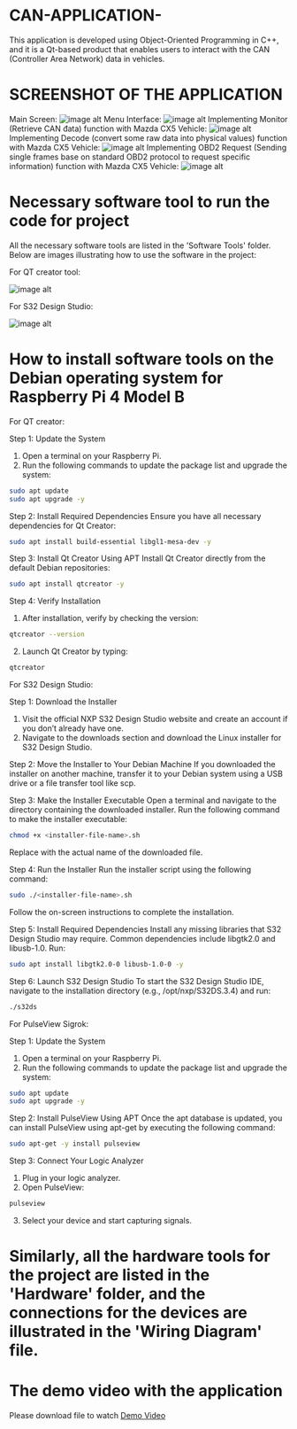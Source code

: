 # CAN-APPLICATION-
This application is developed using Object-Oriented Programming in C++, and it is a Qt-based product that enables users to interact with the CAN (Controller Area Network) data in vehicles.
# SCREENSHOT OF THE APPLICATION 
Main Screen: 
![image alt](https://github.com/DpDat/CAN-APPLICATION-/blob/fa43b92d436ccf41f4cee493f339a01802a67ee6/QT_based%20Application/MainScreen.png)
Menu Interface:
![image alt](https://github.com/DpDat/CAN-APPLICATION-/blob/b23ecbcfa824c2f941e86f6554635f908b8a6ced/QT_based%20Application/MenuScreen.png)
Implementing Monitor (Retrieve CAN đata) function with Mazda CX5 Vehicle: 
![image alt](https://github.com/DpDat/CAN-APPLICATION-/blob/d7e7e49adeaf5ddec111fc502c027ac9df09e452/QT_based%20Application/MonitorFunction.jpg)
Implementing Decode (convert some raw data into physical values) function with Mazda CX5 Vehicle: 
![image alt](https://github.com/DpDat/CAN-APPLICATION-/blob/d7e7e49adeaf5ddec111fc502c027ac9df09e452/QT_based%20Application/DecodeFunction.jpg)
Implementing OBD2 Request (Sending single frames base on standard OBD2 protocol to request specific information) function with Mazda CX5 Vehicle: 
![image alt](https://github.com/DpDat/CAN-APPLICATION-/blob/d7e7e49adeaf5ddec111fc502c027ac9df09e452/QT_based%20Application/OBD2_Request_Function.jpg)

# Necessary software tool to run the code for project
All the necessary software tools are listed in the 'Software Tools' folder. Below are images illustrating how to use the software in the project: 

For QT creator tool:

![image alt](https://github.com/DpDat/CAN-APPLICATION-/blob/9a851d4b6a66133c7d4ebc05d341faea59e56183/Software%20Tools/folders%20in%20QT%20creator%20tool%20.jpg)

For S32 Design Studio: 

![image alt](https://github.com/DpDat/CAN-APPLICATION-/blob/c326b7bb7fe173f164b3db9c99179840d7297c3d/Software%20Tools/S32K144%20Configurration.png)

# How to install software tools on the Debian operating system for Raspberry Pi 4 Model B
For QT creator:

Step 1: Update the System
1. Open a terminal on your Raspberry Pi.
2. Run the following commands to update the package list and upgrade the system:
```bash
sudo apt update
sudo apt upgrade -y
```
Step 2: Install Required Dependencies
Ensure you have all necessary dependencies for Qt Creator:
```bash
sudo apt install build-essential libgl1-mesa-dev -y
```
Step 3: Install Qt Creator Using APT
Install Qt Creator directly from the default Debian repositories:
```bash
sudo apt install qtcreator -y
```
Step 4: Verify Installation
1. After installation, verify by checking the version:
```bash
qtcreator --version
```
2. Launch Qt Creator by typing:
```bash
qtcreator
```
For S32 Design Studio: 

Step 1: Download the Installer
1. Visit the official NXP S32 Design Studio website and create an account if you don’t already have one.
2. Navigate to the downloads section and download the Linux installer for S32 Design Studio.

Step 2: Move the Installer to Your Debian Machine
If you downloaded the installer on another machine, transfer it to your Debian system using a USB drive or a file transfer tool like scp.

Step 3: Make the Installer Executable
Open a terminal and navigate to the directory containing the downloaded installer. Run the following command to make the installer executable:
```bash
chmod +x <installer-file-name>.sh
```
Replace <installer-file-name> with the actual name of the downloaded file.

Step 4: Run the Installer
Run the installer script using the following command:
```bash
sudo ./<installer-file-name>.sh
```
Follow the on-screen instructions to complete the installation.

Step 5: Install Required Dependencies
Install any missing libraries that S32 Design Studio may require. Common dependencies include libgtk2.0 and libusb-1.0. Run:
```bash
sudo apt install libgtk2.0-0 libusb-1.0-0 -y
```

Step 6: Launch S32 Design Studio
To start the S32 Design Studio IDE, navigate to the installation directory (e.g., /opt/nxp/S32DS.3.4) and run:
```bash
./s32ds
```
For PulseView Sigrok:

Step 1: Update the System
1. Open a terminal on your Raspberry Pi.
2. Run the following commands to update the package list and upgrade the system:
```bash
sudo apt update
sudo apt upgrade -y
```

Step 2: Install PulseView Using APT
Once the apt database is updated, you can install PulseView using apt-get by executing the following command:
```bash
sudo apt-get -y install pulseview
```

Step 3: Connect Your Logic Analyzer
1. Plug in your logic analyzer.
2. Open PulseView:
```bash
pulseview
```
3. Select your device and start capturing signals.

# Similarly, all the hardware tools for the project are listed in the 'Hardware' folder, and the connections for the devices are illustrated in the 'Wiring Diagram' file.

# The demo video with the application 
Please download file to watch [Demo Video](https://github.com/DpDat/CAN-APPLICATION-/blob/55fc327ce3950081a9155835f016b4064b5ead0b/DemoVideo.mp4)
